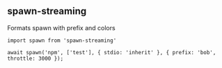 ## spawn-streaming

Formats spawn with prefix and colors

```
import spawn from 'spawn-streaming'

await spawn('npm', ['test'], { stdio: 'inherit' }, { prefix: 'bob', throttle: 3000 });

```
